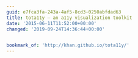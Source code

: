 ```yaml
---
guid: e7fca3fa-243a-4af5-8cd3-0250abfdad63
title: tota11y – an a11y visualization toolkit
date: '2015-06-11T11:52:00+00:00'
changed: '2019-09-24T14:36:44+00:00'


bookmark_of: 'http://khan.github.io/tota11y/'
---
```




